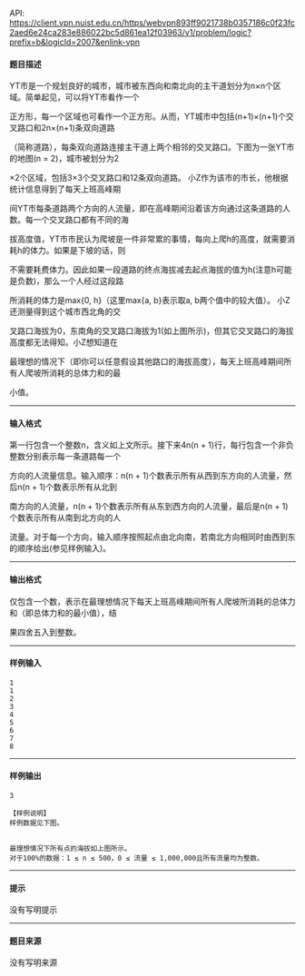 API: https://client.vpn.nuist.edu.cn/https/webvpn893ff9021738b0357186c0f23fc2aed6e24ca283e886022bc5d861ea12f03963/v1/problem/logic?prefix=b&logicId=2007&enlink-vpn

#### 题目描述

YT市是一个规划良好的城市，城市被东西向和南北向的主干道划分为n×n个区域。简单起见，可以将YT市看作一个

正方形，每一个区域也可看作一个正方形。从而，YT城市中包括(n+1)×(n+1)个交叉路口和2n×(n+1)条双向道路

（简称道路），每条双向道路连接主干道上两个相邻的交叉路口。下图为一张YT市的地图(n = 2)，城市被划分为2

×2个区域，包括3×3个交叉路口和12条双向道路。 小Z作为该市的市长，他根据统计信息得到了每天上班高峰期

间YT市每条道路两个方向的人流量，即在高峰期间沿着该方向通过这条道路的人数。每一个交叉路口都有不同的海

拔高度值，YT市市民认为爬坡是一件非常累的事情，每向上爬h的高度，就需要消耗h的体力。如果是下坡的话，则

不需要耗费体力。因此如果一段道路的终点海拔减去起点海拔的值为h(注意h可能是负数)，那么一个人经过这段路

所消耗的体力是max{0, h}（这里max{a, b}表示取a, b两个值中的较大值）。 小Z还测量得到这个城市西北角的交

叉路口海拔为0，东南角的交叉路口海拔为1(如上图所示)，但其它交叉路口的海拔高度都无法得知。小Z想知道在

最理想的情况下（即你可以任意假设其他路口的海拔高度），每天上班高峰期间所有人爬坡所消耗的总体力和的最

小值。

---

#### 输入格式

第一行包含一个整数n，含义如上文所示。接下来4n(n + 1)行，每行包含一个非负整数分别表示每一条道路每一个

方向的人流量信息。输入顺序：n(n + 1)个数表示所有从西到东方向的人流量，然后n(n + 1)个数表示所有从北到

南方向的人流量，n(n + 1)个数表示所有从东到西方向的人流量，最后是n(n + 1)个数表示所有从南到北方向的人

流量。对于每一个方向，输入顺序按照起点由北向南，若南北方向相同时由西到东的顺序给出(参见样例输入)。

---

#### 输出格式

仅包含一个数，表示在最理想情况下每天上班高峰期间所有人爬坡所消耗的总体力和（即总体力和的最小值），结

果四舍五入到整数。

---

#### 样例输入
```
1
1
2
3
4
5
6
7
8
```

---

#### 样例输出
```
3

【样例说明】
样例数据见下图。

 
最理想情况下所有点的海拔如上图所示。
对于100%的数据：1 ≤ n ≤ 500，0 ≤ 流量 ≤ 1,000,000且所有流量均为整数。

```

---

#### 提示

没有写明提示

---

#### 题目来源

没有写明来源